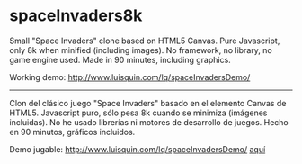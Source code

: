# spaceInvaders8k

Small "Space Invaders" clone based on HTML5 Canvas. Pure Javascript, only 8k when minified (including images).
No framework, no library, no game engine used.
Made in 90 minutes, including graphics.

Working demo:
http://www.luisquin.com/lq/spaceInvadersDemo/

-----------

Clon del clásico juego "Space Invaders" basado en el elemento Canvas de HTML5. Javascript puro, sólo pesa 8k cuando se minimiza (imágenes incluidas).
No he usado librerías ni motores de desarrollo de juegos. Hecho en 90 minutos, gráficos incluidos.

Demo jugable:
http://www.luisquin.com/lq/spaceInvadersDemo/
<a href="http://www.luisquin.com/lq/spaceInvadersDemo/" target="blank">aquí</a>
